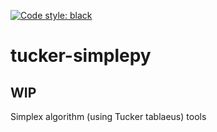 [![Code style: black](https://img.shields.io/badge/code%20style-black-000000.svg)](https://github.com/ambv/black)

# tucker-simplepy

## WIP

Simplex algorithm (using Tucker tablaeus) tools
